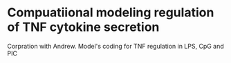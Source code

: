 Compuatiional modeling regulation of TNF cytokine secretion 
==============

Corpration with Andrew. Model's coding for TNF regulation in LPS, CpG and PIC
